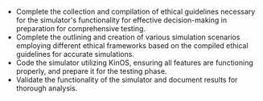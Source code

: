 - Complete the collection and compilation of ethical guidelines necessary for the simulator's functionality for effective decision-making in preparation for comprehensive testing.
- Complete the outlining and creation of various simulation scenarios employing different ethical frameworks based on the compiled ethical guidelines for accurate simulations.
- Code the simulator utilizing KinOS, ensuring all features are functioning properly, and prepare it for the testing phase.
- Validate the functionality of the simulator and document results for thorough analysis.